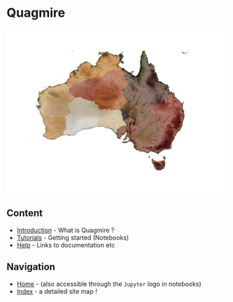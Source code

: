 # Quagmire

![](./images/AusFlow.png)

## Content

* [Introduction](Introduction.md) - What is Quagmire ?
* [Tutorials](Tutorials.md) - Getting started (Notebooks)
* [Help](HelpMe.md) - Links to documentation etc

## Navigation

* [Home](index.md) - (also accessible through the `Jupyter` logo in notebooks)
* [Index](SiteMap.md) - a detailed site map !
